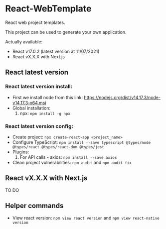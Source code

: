 # React-WebTemplate
React web project templates.

This project can be used to generate your own application.

Actually available:
* React v17.0.2 (latest version at 11/07/2021)
* React vX.X.X with Next.js

## React latest version
### React latest version install:
* First we install node from this link: https://nodejs.org/dist/v14.17.3/node-v14.17.3-x64.msi
* Global installation:
    1. npx: `npm install -g npx`

### React latest version config:
* Create project: `npx create-react-app <project_name>`
* Configure TypeScript: `npm install --save typescript @types/node @types/react @types/react-dom @types/jest`
* Plugins:
    1. For API calls - axios: `npm install --save axios`
* Clean project vulnerabilities: `npm audit` and `npm audit fix`

## React vX.X.X with Next.js
TO DO

## Helper commands
* View react version: `npm view react version` and `npm view react-native version`